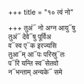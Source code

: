 +++
title = "१० त्वं नो"

+++
तुअं᳓ नो अग्न आयु᳓षु  
तुअं᳓ देवे᳓षु पूर्विअ  
व᳓स्व ए᳓क इरज्यसि  
तुआ᳓म् आ᳓पः परिस्रु᳓तः  
प᳓रि यन्ति स्व᳓सेतवो  
न᳓भन्ताम् अन्यके᳓ समे